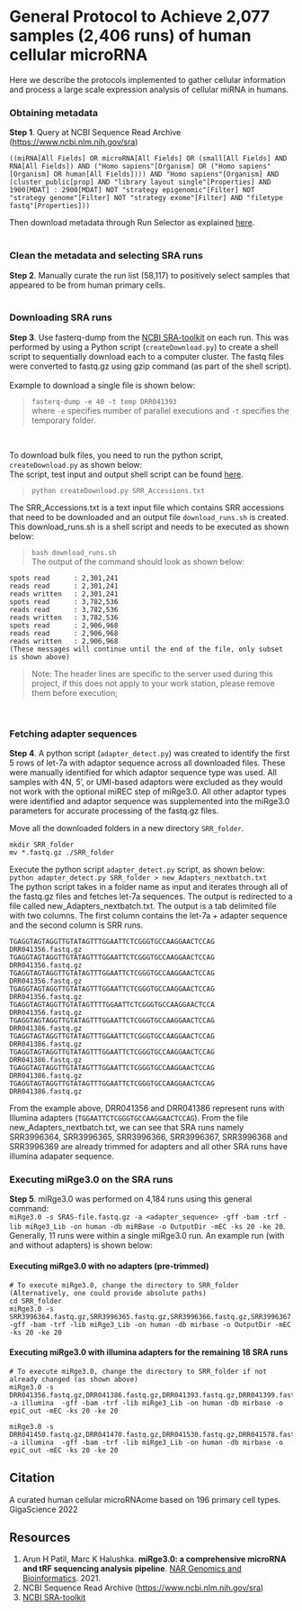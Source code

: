 # General Protocol to Achieve 2,077 samples (2,406 runs) of human cellular microRNA

Here we describe the protocols implemented to gather cellular information and process a large scale expression analysis of cellular miRNA in humans. 

### Obtaining metadata
**Step 1**.  Query at NCBI Sequence Read Archive (https://www.ncbi.nlm.nih.gov/sra)<br>
```
((miRNA[All Fields] OR microRNA[All Fields] OR (small[All Fields] AND RNA[All Fields]) AND ("Homo sapiens"[Organism] OR ("Homo sapiens"[Organism] OR human[All Fields]))) AND "Homo sapiens"[Organism] AND (cluster_public[prop] AND "library layout single"[Properties] AND 1900[MDAT] : 2900[MDAT] NOT "strategy epigenomic"[Filter] NOT "strategy genome"[Filter] NOT "strategy exome"[Filter] AND "filetype fastq"[Properties]))
``` 
Then download metadata through Run Selector as explained [here](https://github.com/NCBI-Hackathons/ncbi-cloud-tutorials/blob/master/SRA%20tutorials/tutorial_SRA_run_selector.md).
<br>
<br>

### Clean the metadata and selecting SRA runs
**Step 2**. Manually curate the run list (58,117) to positively select samples that appeared to be from human primary cells.
<br>
<br>

### Downloading SRA runs
**Step 3**. Use fasterq-dump from the [NCBI SRA-toolkit](https://hpc.nih.gov/apps/sratoolkit.html) on each run.  This was performed by using a Python script (`createDownload.py`) to create a shell script to sequentially download each to a computer cluster.  The fastq files were converted to fastq.gz using gzip command (as part of the shell script).<br><br>
Example to download a single file is shown below:<br> 
> `fasterq-dump -e 40 -t temp DRR041393` <br>
> where `-e` specifies number of parallel executions and `-t` specifies the temporary folder. <br>
<br>

To download bulk files, you need to run the python script, `createDownload.py` as shown below: <br>
The script, test input and output shell script can be found [here](https://github.com/mhalushka/miROme/tree/main/Processing_Tutorial/).

> `python createDownload.py SRR_Accessions.txt`
> 
The SRR_Accessions.txt is a text input file which contains SRR accessions that need to be downloaded and an output file `download_runs.sh` is created. This download_runs.sh is a shell script and needs to be executed as shown below:
> `bash download_runs.sh` <br>
> The output of the command should look as shown below:
```
spots read      : 2,301,241
reads read      : 2,301,241
reads written   : 2,301,241
spots read      : 3,782,536
reads read      : 3,782,536
reads written   : 3,782,536
spots read      : 2,906,968
reads read      : 2,906,968
reads written   : 2,906,968
(These messages will continue until the end of the file, only subset is shown above)
```
> Note: The header lines are specific to the server used during this project, if this does not apply to your work station, please remove them before execution;

<br>

### Fetching adapter sequences 
**Step 4**. A python script (`adapter_detect.py`) was created to identify the first 5 rows of let-7a with adaptor sequence across all downloaded files. These were manually identified for which adaptor sequence type was used.  All samples with 4N, 5’, or UMI-based adaptors were excluded as they would not work with the optional miREC step of miRge3.0. All other adaptor types were identified and adaptor sequence was supplemented into the miRge3.0 parameters for accurate processing of the fastq.gz files. 

Move all the downloaded folders in a new directory `SRR_folder`. <br>
```
mkdir SRR_folder
mv *.fastq.gz ./SRR_folder
```

Execute the python script `adapter_detect.py` script, as shown below: <br>
`python adapter_detect.py SRR_folder > new_Adapters_nextbatch.txt` <br>
The python script takes in a folder name as input and iterates through all of the fastq.gz files and fetches let-7a sequences. The output is redirected to a file called new_Adapters_nextbatch.txt. The output is a tab delimited file with two columns. The first column contains the let-7a + adapter sequence and the second column is SRR runs.
```
TGAGGTAGTAGGTTGTATAGTTTGGAATTCTCGGGTGCCAAGGAACTCCAG     DRR041356.fastq.gz
TGAGGTAGTAGGTTGTATAGTTTGGAATTCTCGGGTGCCAAGGAACTCCAG     DRR041356.fastq.gz
TGAGGTAGTAGGTTGTATAGTTTGGAATTCTCGGGTGCCAAGGAACTCCAG     DRR041356.fastq.gz
TGAGGTAGTAGGTTGTATAGTTTGGAATTCTCGGGTGCCAAGGAACTCCAG     DRR041356.fastq.gz
TGAGGTAGTAGGTTGTATAGTTTTGGAATTCTCGGGTGCCAAGGAACTCCA     DRR041356.fastq.gz
TGAGGTAGTAGGTTGTATAGTTTGGAATTCTCGGGTGCCAAGGAACTCCAG     DRR041386.fastq.gz
TGAGGTAGTAGGTTGTATAGTTTGGAATTCTCGGGTGCCAAGGAACTCCAG     DRR041386.fastq.gz
TGAGGTAGTAGGTTGTATAGTTTGGAATTCTCGGGTGCCAAGGAACTCCAG     DRR041386.fastq.gz
TGAGGTAGTAGGTTGTATAGTTTGGAATTCTCGGGTGCCAAGGAACTCCAG     DRR041386.fastq.gz
TGAGGTAGTAGGTTGTATAGTTTGGAATTCTCGGGTGCCAAGGAACTCCAG     DRR041386.fastq.gz
```
From the example above, DRR041356 and DRR041386 represent runs with Illumina adapters (`TGGAATTCTCGGGTGCCAAGGAACTCCAG`).  From the file new_Adapters_nextbatch.txt, we can see that SRA runs namely SRR3996364, SRR3996365, SRR3996366, SRR3996367, SRR3996368 and SRR3996369 are already trimmed for adapters and all other SRA runs have illumina adapater sequence. 

### Executing miRge3.0 on the SRA runs
**Step 5**. miRge3.0 was performed on 4,184 runs using this general command: <br>
`miRge3.0 -s SRAS-file.fastq.gz -a <adapter_sequence> -gff -bam -trf -lib miRge3_Lib -on human -db miRBase -o OutputDir -mEC -ks 20 -ke 20`. <br>
Generally, 11 runs were within a single miRge3.0 run. An example run (with and without adapters) is shown below:<br>

#### Executing miRge3.0 with no adapters (pre-trimmed)
```
# To execute miRge3.0, change the directory to SRR_folder (Alternatively, one could provide absolute paths)
cd SRR_folder 
miRge3.0 -s SRR3996364.fastq.gz,SRR3996365.fastq.gz,SRR3996366.fastq.gz,SRR3996367.fastq.gz,SRR3996368.fastq.gz,SRR3996369.fastq.gz -gff -bam -trf -lib miRge3_Lib -on human -db mirbase -o OutputDir -mEC -ks 20 -ke 20
```

#### Executing miRge3.0 with illumina adapters for the remaining 18 SRA runs 
```
# To execute miRge3.0, change the directory to SRR_folder if not already changed (as shown above) 
miRge3.0 -s DRR041356.fastq.gz,DRR041386.fastq.gz,DRR041393.fastq.gz,DRR041399.fastq.gz,DRR041408.fastq.gz,DRR041422.fastq.gz,DRR041430.fastq.gz,DRR041436.fastq.gz,DRR041443.fastq.gz  -a illumina  -gff -bam -trf -lib miRge3_Lib -on human -db mirbase -o epiC_out -mEC -ks 20 -ke 20

miRge3.0 -s DRR041450.fastq.gz,DRR041470.fastq.gz,DRR041530.fastq.gz,DRR041578.fastq.gz,DRR041592.fastq.gz,DRR041620.fastq.gz,SRR5121485.fastq.gz,SRR5121486.fastq.gz,SRR5121487.fastq.gz -a illumina  -gff -bam -trf -lib miRge3_Lib -on human -db mirbase -o epiC_out -mEC -ks 20 -ke 20
```


## Citation
A curated human cellular microRNAome based on 196 primary cell types. GigaScience 2022

## Resources
1. Arun H Patil, Marc K Halushka. **miRge3.0: a comprehensive microRNA and tRF sequencing analysis pipeline**. [NAR Genomics and Bioinformatics]( <https://academic.oup.com/nargab/article/3/3/lqab068/6325159>). 2021.
2. NCBI Sequence Read Archive (https://www.ncbi.nlm.nih.gov/sra)
3. [NCBI SRA-toolkit](https://hpc.nih.gov/apps/sratoolkit.html) 


